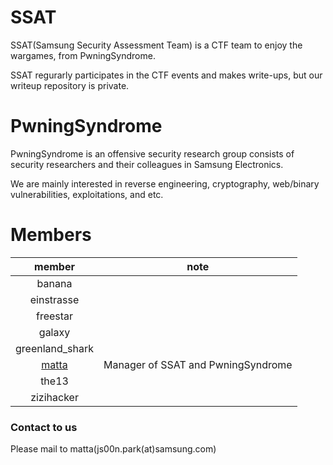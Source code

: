 # SSAT 

SSAT(Samsung Security Assessment Team) is a CTF team to enjoy the wargames, from PwningSyndrome.

SSAT regurarly participates in the CTF events and makes write-ups, but our writeup repository is private.

# PwningSyndrome

PwningSyndrome is an offensive security research group consists of security researchers and their colleagues in Samsung Electronics.

We are mainly interested in reverse engineering, cryptography, web/binary vulnerabilities, exploitations, and etc.

# Members

| member       | note         |
|:------------:|:-------:|
| banana       |         |
| einstrasse   |         |
| freestar     |         |
| galaxy       |         |
| greenland_shark|         |
| [matta](https://me.matta.kr) | Manager of SSAT and PwningSyndrome |
| the13        |         |
| zizihacker   |         |



### Contact to us

Please mail to matta(js00n.park(at)samsung.com)
